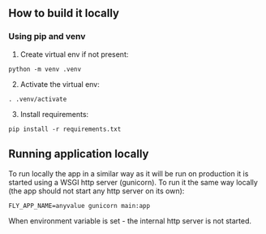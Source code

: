 ## How to build it locally

### Using pip and venv
1. Create virtual env if not present:
```shell
python -m venv .venv
```
2. Activate the virtual env:
```shell
. .venv/activate
```
3. Install requirements:
```shell
pip install -r requirements.txt
```

## Running application locally

To run locally the app in a similar way as it will be run on production it is started using a WSGI http server (gunicorn).
To run it the same way locally (the app should not start any http server on its own):

```shell
FLY_APP_NAME=anyvalue gunicorn main:app
```

When environment variable is set - the internal http server is not started.
